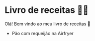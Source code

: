 # Livro de receitas :man_cook:

Olá! Bem vindo ao meu livro de receitas :wave:

- Pão com requeijão na Airfryer
